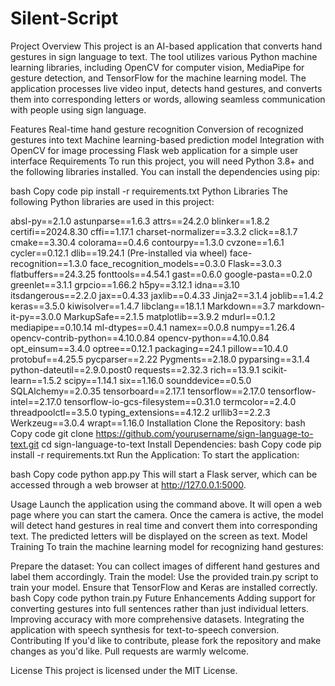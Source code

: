 # Silent-Script

Project Overview
This project is an AI-based application that converts hand gestures in sign language to text. The tool utilizes various Python machine learning libraries, including OpenCV for computer vision, MediaPipe for gesture detection, and TensorFlow for the machine learning model. The application processes live video input, detects hand gestures, and converts them into corresponding letters or words, allowing seamless communication with people using sign language.

Features
Real-time hand gesture recognition
Conversion of recognized gestures into text
Machine learning-based prediction model
Integration with OpenCV for image processing
Flask web application for a simple user interface
Requirements
To run this project, you will need Python 3.8+ and the following libraries installed. You can install the dependencies using pip:

bash
Copy code
pip install -r requirements.txt
Python Libraries
The following Python libraries are used in this project:

absl-py==2.1.0
astunparse==1.6.3
attrs==24.2.0
blinker==1.8.2
certifi==2024.8.30
cffi==1.17.1
charset-normalizer==3.3.2
click==8.1.7
cmake==3.30.4
colorama==0.4.6
contourpy==1.3.0
cvzone==1.6.1
cycler==0.12.1
dlib==19.24.1 (Pre-installed via wheel)
face-recognition==1.3.0
face_recognition_models==0.3.0
Flask==3.0.3
flatbuffers==24.3.25
fonttools==4.54.1
gast==0.6.0
google-pasta==0.2.0
greenlet==3.1.1
grpcio==1.66.2
h5py==3.12.1
idna==3.10
itsdangerous==2.2.0
jax==0.4.33
jaxlib==0.4.33
Jinja2==3.1.4
joblib==1.4.2
keras==3.5.0
kiwisolver==1.4.7
libclang==18.1.1
Markdown==3.7
markdown-it-py==3.0.0
MarkupSafe==2.1.5
matplotlib==3.9.2
mdurl==0.1.2
mediapipe==0.10.14
ml-dtypes==0.4.1
namex==0.0.8
numpy==1.26.4
opencv-contrib-python==4.10.0.84
opencv-python==4.10.0.84
opt_einsum==3.4.0
optree==0.12.1
packaging==24.1
pillow==10.4.0
protobuf==4.25.5
pycparser==2.22
Pygments==2.18.0
pyparsing==3.1.4
python-dateutil==2.9.0.post0
requests==2.32.3
rich==13.9.1
scikit-learn==1.5.2
scipy==1.14.1
six==1.16.0
sounddevice==0.5.0
SQLAlchemy==2.0.35
tensorboard==2.17.1
tensorflow==2.17.0
tensorflow-intel==2.17.0
tensorflow-io-gcs-filesystem==0.31.0
termcolor==2.4.0
threadpoolctl==3.5.0
typing_extensions==4.12.2
urllib3==2.2.3
Werkzeug==3.0.4
wrapt==1.16.0
Installation
Clone the Repository:
bash
Copy code
git clone https://github.com/yourusername/sign-language-to-text.git
cd sign-language-to-text
Install Dependencies:
bash
Copy code
pip install -r requirements.txt
Run the Application:
To start the application:

bash
Copy code
python app.py
This will start a Flask server, which can be accessed through a web browser at http://127.0.0.1:5000.

Usage
Launch the application using the command above.
It will open a web page where you can start the camera.
Once the camera is active, the model will detect hand gestures in real time and convert them into corresponding text.
The predicted letters will be displayed on the screen as text.
Model Training
To train the machine learning model for recognizing hand gestures:

Prepare the dataset: You can collect images of different hand gestures and label them accordingly.
Train the model: Use the provided train.py script to train your model. Ensure that TensorFlow and Keras are installed correctly.
bash
Copy code
python train.py
Future Enhancements
Adding support for converting gestures into full sentences rather than just individual letters.
Improving accuracy with more comprehensive datasets.
Integrating the application with speech synthesis for text-to-speech conversion.
Contributing
If you'd like to contribute, please fork the repository and make changes as you'd like. Pull requests are warmly welcome.

License
This project is licensed under the MIT License.
